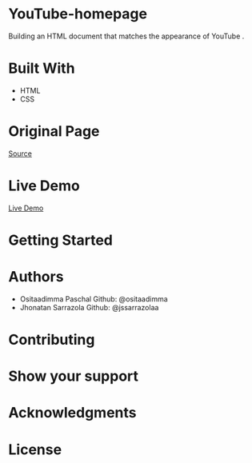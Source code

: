 # YouTube-homepage
Building an HTML document that matches the appearance of YouTube .
# Built With
- HTML
- CSS
# Original Page
[Source](/img/project-screenshot.png)
# Live Demo
[Live Demo](https://jssarrazolaa.github.io/)
# Getting Started
# Authors
- Ositaadimma Paschal  Github: @ositaadimma
- Jhonatan Sarrazola Github: @jssarrazolaa
# Contributing
# Show your support
# Acknowledgments
# License
